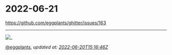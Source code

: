 # 2022-06-21

<https://github.com/eggplants/ghitter/issues/163>

---

![_](https://github.githubassets.com/images/mona-loading-default.gif)

[@eggplants](https://github.com/eggplants), *updated at: [2022-06-20T15:16:46Z](https://github.com/eggplants/ghitter/issues/163#issue-1277079774)*
